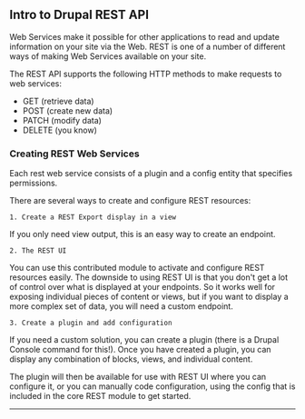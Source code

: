 ## Intro to Drupal REST API

Web Services make it possible for other applications to read and update information on your site via the Web. REST is one of a number of different ways of making Web Services available on your site. 

The REST API supports the following HTTP methods to make requests to web services:

* GET (retrieve data)
* POST (create new data)
* PATCH (modify data)
* DELETE (you know)

### Creating REST Web Services

Each rest web service consists of a plugin and a config entity that specifies permissions. 

There are several ways to create and configure REST resources:

`1. Create a REST Export display in a view`

If you only need view output, this is an easy way to create an endpoint.

`2. The REST UI`

You can use this contributed module to activate and configure REST resources easily. The downside to using REST UI is that you don't get a lot of control over what is displayed at your endpoints. So it works well for exposing individual pieces of content or views, but if you want to display a more complex set of data, you will need a custom endpoint.

`3. Create a plugin and add configuration`

If you need a custom solution, you can create a plugin (there is a Drupal Console command for this!). Once you have created a plugin, you can display any combination of blocks, views, and individual content.

The plugin will then be available for use with REST UI where you can configure it, or you can manually code configuration, using the config that is included in the core REST module to get started. 


---
